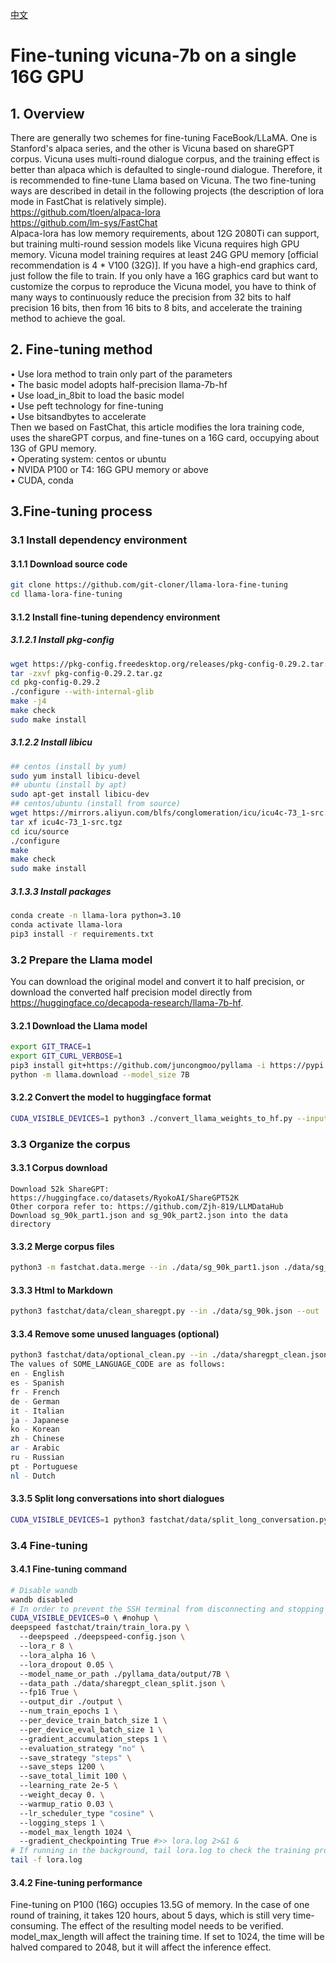 [中文](https://github.com/git-cloner/llama-lora-fine-tuning/blob/main/README_cn.md)

# Fine-tuning vicuna-7b on a single 16G GPU

## 1. Overview

There are generally two schemes for fine-tuning FaceBook/LLaMA. One is Stanford's alpaca series, and the other is Vicuna based on shareGPT corpus. Vicuna uses multi-round dialogue corpus, and the training effect is better than alpaca which is defaulted to single-round dialogue. Therefore, it is recommended to fine-tune Llama based on Vicuna.
The two fine-tuning ways are described in detail in the following projects (the description of lora mode in FastChat is relatively simple). <br>
https://github.com/tloen/alpaca-lora <br>
https://github.com/lm-sys/FastChat <br>
Alpaca-lora has low memory requirements, about 12G 2080Ti can support, but training multi-round session models like Vicuna requires high GPU memory. Vicuna model training requires at least 24G GPU memory [official recommendation is 4 * V100 (32G)].
If you have a high-end graphics card, just follow the file to train. If you only have a 16G graphics card but want to customize the corpus to reproduce the Vicuna model, you have to think of many ways to continuously reduce the precision from 32 bits to half precision 16 bits, then from 16 bits to 8 bits, and accelerate the training method to achieve the goal.

## 2. Fine-tuning method

• Use lora method to train only part of the parameters <br>
• The basic model adopts half-precision llama-7b-hf <br>
• Use load_in_8bit to load the basic model <br>
• Use peft technology for fine-tuning <br>
• Use bitsandbytes to accelerate <br>
Then we based on FastChat, this article modifies the lora training code, uses the shareGPT corpus, and fine-tunes on a 16G card, occupying about 13G of GPU memory. <br>
• Operating system: centos or ubuntu <br>
• NVIDA P100 or T4: 16G GPU memory or above <br>
• CUDA, conda

## 3.Fine-tuning process

### 3.1 Install dependency environment 

#### 3.1.1 Download source code

```bash
git clone https://github.com/git-cloner/llama-lora-fine-tuning
cd llama-lora-fine-tuning
```

#### 3.1.2 Install fine-tuning dependency environment

##### 3.1.2.1 Install pkg-config

```bash
wget https://pkg-config.freedesktop.org/releases/pkg-config-0.29.2.tar.gz
tar -zxvf pkg-config-0.29.2.tar.gz
cd pkg-config-0.29.2
./configure --with-internal-glib  
make -j4
make check  
sudo make install
```

##### 3.1.2.2 Install libicu

```bash
## centos (install by yum)  
sudo yum install libicu-devel   
## ubuntu (install by apt)
sudo apt-get install libicu-dev  
## centos/ubuntu (install from source)
wget https://mirrors.aliyun.com/blfs/conglomeration/icu/icu4c-73_1-src.tgz
tar xf icu4c-73_1-src.tgz
cd icu/source  
./configure  
make  
make check  
sudo make install
```

##### 3.1.3.3 Install packages

```bash
conda create -n llama-lora python=3.10
conda activate llama-lora
pip3 install -r requirements.txt
```

### 3.2 Prepare the Llama model

You can download the original model and convert it to half precision, or download the converted half precision model directly from https://huggingface.co/decapoda-research/llama-7b-hf.

#### 3.2.1 Download the Llama model

```bash
export GIT_TRACE=1
export GIT_CURL_VERBOSE=1
pip3 install git+https://github.com/juncongmoo/pyllama -i https://pypi.mirrors.ustc.edu.cn/simple --trusted-host=pypi.mirrors.ustc.edu.cn
python -m llama.download --model_size 7B
```

#### 3.2.2 Convert the model to huggingface format

```bash
CUDA_VISIBLE_DEVICES=1 python3 ./convert_llama_weights_to_hf.py --input_dir ./pyllama_data --model_size 7B --output_dir ./pyllama_data/output/7B
```

### 3.3 Organize the corpus 

#### 3.3.1 Corpus download

```ash
Download 52k ShareGPT: https://huggingface.co/datasets/RyokoAI/ShareGPT52K
Other corpora refer to: https://github.com/Zjh-819/LLMDataHub
Download sg_90k_part1.json and sg_90k_part2.json into the data directory
```

#### 3.3.2 Merge corpus files

```bash
python3 -m fastchat.data.merge --in ./data/sg_90k_part1.json ./data/sg_90k_part2.json --out ./data/sg_90k.json
```

#### 3.3.3 Html to Markdown

```bash
python3 fastchat/data/clean_sharegpt.py --in ./data/sg_90k.json --out ./data/sharegpt_clean.json
```

#### 3.3.4 Remove some unused languages (optional)

```bash
python3 fastchat/data/optional_clean.py --in ./data/sharegpt_clean.json --out ./data/sharegpt_clean_1.json --skip-lang SOME_LANGUAGE_CODE 
The values of SOME_LANGUAGE_CODE are as follows:
en - English
es - Spanish 
fr - French
de - German
it - Italian
ja - Japanese
ko - Korean 
zh - Chinese
ar - Arabic
ru - Russian
pt - Portuguese
nl - Dutch
```

#### 3.3.5 Split long conversations into short dialogues

```bash
CUDA_VISIBLE_DEVICES=1 python3 fastchat/data/split_long_conversation.py --in ./data/sharegpt_clean.json --out ./data/sharegpt_clean_split.json --model-name ./pyllama_data/output/7B
```

### 3.4 Fine-tuning

#### 3.4.1 Fine-tuning command

 

```bash
# Disable wandb 
wandb disabled 
# In order to prevent the SSH terminal from disconnecting and stopping the training, the training can run in the background (remove the # in three places to run in the background)
CUDA_VISIBLE_DEVICES=0 \ #nohup \ 
deepspeed fastchat/train/train_lora.py \ 
  --deepspeed ./deepspeed-config.json \ 
  --lora_r 8 \ 
  --lora_alpha 16 \ 
  --lora_dropout 0.05 \ 
  --model_name_or_path ./pyllama_data/output/7B \ 
  --data_path ./data/sharegpt_clean_split.json \ 
  --fp16 True \ 
  --output_dir ./output \ 
  --num_train_epochs 1 \ 
  --per_device_train_batch_size 1 \ 
  --per_device_eval_batch_size 1 \ 
  --gradient_accumulation_steps 1 \ 
  --evaluation_strategy "no" \ 
  --save_strategy "steps" \ 
  --save_steps 1200 \ 
  --save_total_limit 100 \ 
  --learning_rate 2e-5 \ 
  --weight_decay 0. \ 
  --warmup_ratio 0.03 \ 
  --lr_scheduler_type "cosine" \ 
  --logging_steps 1 \ 
  --model_max_length 1024 \ 
  --gradient_checkpointing True #>> lora.log 2>&1 &
# If running in the background, tail lora.log to check the training progress 
tail -f lora.log
```

#### 3.4.2 Fine-tuning performance

Fine-tuning on P100 (16G) occupies 13.5G of memory. In the case of one round of training, it takes 120 hours, about 5 days, which is still very time-consuming. The effect of the resulting model needs to be verified. 
model_max_length will affect the training time. If set to 1024, the time will be halved compared to 2048, but it will affect the inference effect. 
